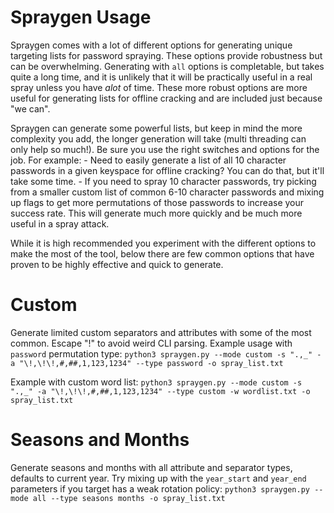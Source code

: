 # Spraygen Usage

Spraygen comes with a lot of different options for generating unique targeting lists for password spraying. These options provide robustness but can be overwhelming. Generating with `all` options is completable, but takes quite a long time, and it is unlikely that it will be practically useful in a real spray unless you have *alot* of time. These more robust options are more useful for generating lists for offline cracking and are included just because "we can".

Spraygen can generate some powerful lists, but keep in mind the more complexity you add, the longer generation will take (multi threading can only help so much!). Be sure you use the right switches and options for the job. For example:
    - Need to easily generate a list of all 10 character passwords in a given keyspace for offline cracking? You can do that, but it'll take some time. 
    - If you need to spray 10 character passwords, try picking from a smaller custom list of common 6-10 character passwords and mixing up flags to get more permutations of those passwords to increase your success rate. This will generate much more quickly and be much more useful in a spray attack.

While it is high recommended you experiment with the different options to make the most of the tool, below there are few common options that have proven to be highly effective and quick to generate.

# Custom
Generate limited custom separators and attributes with some of the most common. Escape "!" to avoid weird CLI parsing. Example usage with `password` permutation type:
`python3 spraygen.py --mode custom -s ".,_" -a "\!,\!\!,#,##,1,123,1234" --type password -o spray_list.txt`

Example with custom word list:
`python3 spraygen.py --mode custom -s ".,_" -a "\!,\!\!,#,##,1,123,1234" --type custom -w wordlist.txt -o spray_list.txt`


# Seasons and Months
Generate seasons and months with all attribute and separator types, defaults to current year. Try mixing up with the `year_start` and `year_end` parameters if you target has a weak rotation policy:
`python3 spraygen.py --mode all --type seasons months -o spray_list.txt`